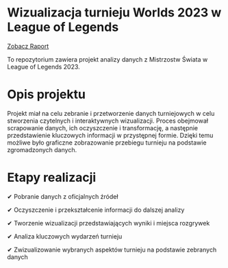 # Wizualizacja turnieju Worlds 2023 w League of Legends
[Zobacz Raport](https://github.com/mateuszdrozd/Picture_Reveal_Game/blob/main/zgadywanka/ZGADYWANKA.pdf)

To repozytorium zawiera projekt analizy danych z Mistrzostw Świata w League of Legends 2023.
# Opis projektu

Projekt miał na celu zebranie i przetworzenie danych turniejowych w celu stworzenia czytelnych i interaktywnych wizualizacji. Proces obejmował scrapowanie danych, ich oczyszczenie i transformację, a następnie przedstawienie kluczowych informacji w przystępnej formie. Dzięki temu możliwe było graficzne zobrazowanie przebiegu turnieju na podstawie zgromadzonych danych.

# Etapy realizacji

✔ Pobranie danych z oficjalnych źródeł

✔ Oczyszczenie i przekształcenie informacji do dalszej analizy

✔ Tworzenie wizualizacji przedstawiających wyniki i miejsca rozgrywek

✔ Analiza kluczowych wydarzeń turnieju

✔ Zwizualizowanie wybranych aspektów turnieju na podstawie zebranych danych
